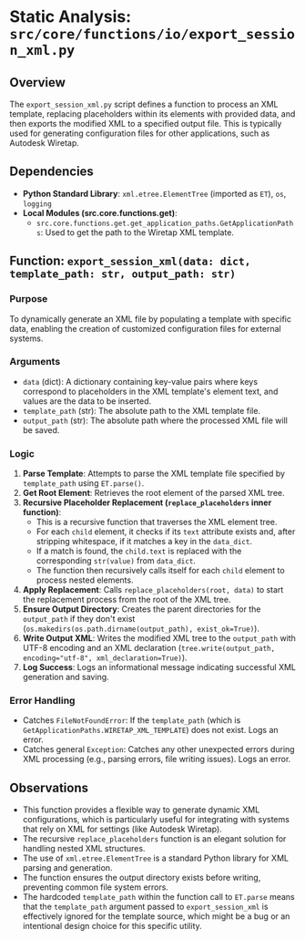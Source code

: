 # Static Analysis: `src/core/functions/io/export_session_xml.py`

## Overview
The `export_session_xml.py` script defines a function to process an XML template, replacing placeholders within its elements with provided data, and then exports the modified XML to a specified output file. This is typically used for generating configuration files for other applications, such as Autodesk Wiretap.

## Dependencies
- **Python Standard Library**: `xml.etree.ElementTree` (imported as `ET`), `os`, `logging`
- **Local Modules (src.core.functions.get)**:
    - `src.core.functions.get.get_application_paths.GetApplicationPaths`: Used to get the path to the Wiretap XML template.

## Function: `export_session_xml(data: dict, template_path: str, output_path: str)`

### Purpose
To dynamically generate an XML file by populating a template with specific data, enabling the creation of customized configuration files for external systems.

### Arguments
- `data` (dict): A dictionary containing key-value pairs where keys correspond to placeholders in the XML template's element text, and values are the data to be inserted.
- `template_path` (str): The absolute path to the XML template file.
- `output_path` (str): The absolute path where the processed XML file will be saved.

### Logic
1.  **Parse Template**: Attempts to parse the XML template file specified by `template_path` using `ET.parse()`.
2.  **Get Root Element**: Retrieves the root element of the parsed XML tree.
3.  **Recursive Placeholder Replacement (`replace_placeholders` inner function)**:
    - This is a recursive function that traverses the XML element tree.
    - For each `child` element, it checks if its `text` attribute exists and, after stripping whitespace, if it matches a key in the `data_dict`.
    - If a match is found, the `child.text` is replaced with the corresponding `str(value)` from `data_dict`.
    - The function then recursively calls itself for each `child` element to process nested elements.
4.  **Apply Replacement**: Calls `replace_placeholders(root, data)` to start the replacement process from the root of the XML tree.
5.  **Ensure Output Directory**: Creates the parent directories for the `output_path` if they don't exist (`os.makedirs(os.path.dirname(output_path), exist_ok=True)`).
6.  **Write Output XML**: Writes the modified XML tree to the `output_path` with UTF-8 encoding and an XML declaration (`tree.write(output_path, encoding="utf-8", xml_declaration=True)`).
7.  **Log Success**: Logs an informational message indicating successful XML generation and saving.

### Error Handling
- Catches `FileNotFoundError`: If the `template_path` (which is `GetApplicationPaths.WIRETAP_XML_TEMPLATE`) does not exist. Logs an error.
- Catches general `Exception`: Catches any other unexpected errors during XML processing (e.g., parsing errors, file writing issues). Logs an error.

## Observations
- This function provides a flexible way to generate dynamic XML configurations, which is particularly useful for integrating with systems that rely on XML for settings (like Autodesk Wiretap).
- The recursive `replace_placeholders` function is an elegant solution for handling nested XML structures.
- The use of `xml.etree.ElementTree` is a standard Python library for XML parsing and generation.
- The function ensures the output directory exists before writing, preventing common file system errors.
- The hardcoded `template_path` within the function call to `ET.parse` means that the `template_path` argument passed to `export_session_xml` is effectively ignored for the template source, which might be a bug or an intentional design choice for this specific utility.